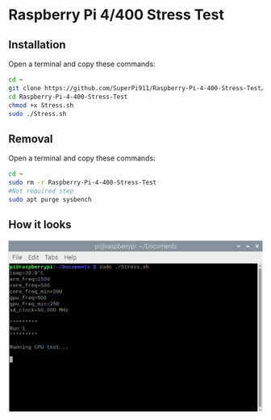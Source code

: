 # Raspberry Pi 4/400 Stress Test

## Installation

Open a terminal and copy these commands:

``` bash
cd ~
git clone https://github.com/SuperPi911/Raspberry-Pi-4-400-Stress-Test/
cd Raspberry-Pi-4-400-Stress-Test
chmod +x Stress.sh
sudo ./Stress.sh
```

## Removal

Open a terminal and copy these commands:

``` bash
cd ~
sudo rm -r Raspberry-Pi-4-400-Stress-Test
#Not required step
sudo apt purge sysbench
```

## How it looks

![Screenshot](screenshot.png)
